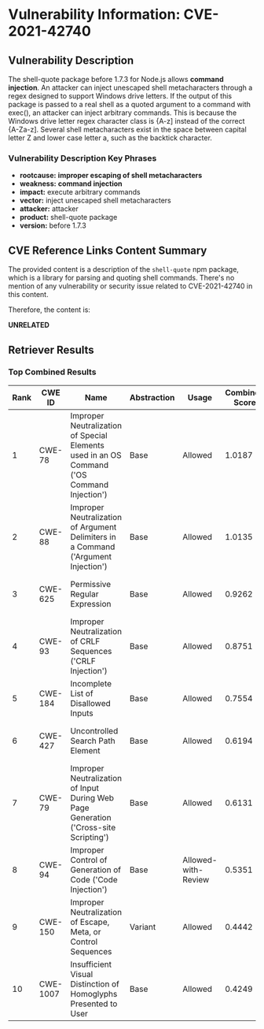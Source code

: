 # Vulnerability Information: CVE-2021-42740

## Vulnerability Description
The shell-quote package before 1.7.3 for Node.js allows **command injection**. An attacker can inject unescaped shell metacharacters through a regex designed to support Windows drive letters. If the output of this package is passed to a real shell as a quoted argument to a command with exec(), an attacker can inject arbitrary commands. This is because the Windows drive letter regex character class is {A-z] instead of the correct {A-Za-z]. Several shell metacharacters exist in the space between capital letter Z and lower case letter a, such as the backtick character.

### Vulnerability Description Key Phrases
- **rootcause:** **improper escaping of shell metacharacters**
- **weakness:** **command injection**
- **impact:** execute arbitrary commands
- **vector:** inject unescaped shell metacharacters
- **attacker:** attacker
- **product:** shell-quote package
- **version:** before 1.7.3

## CVE Reference Links Content Summary
The provided content is a description of the `shell-quote` npm package, which is a library for parsing and quoting shell commands. There's no mention of any vulnerability or security issue related to CVE-2021-42740 in this content.

Therefore, the content is:

**UNRELATED**

## Retriever Results

### Top Combined Results

| Rank | CWE ID | Name | Abstraction | Usage | Combined Score | Retrievers | Individual Scores |
|------|--------|------|-------------|-------|---------------|------------|-------------------|
| 1 | CWE-78 | Improper Neutralization of Special Elements used in an OS Command ('OS Command Injection') | Base | Allowed | 1.0187 | dense, sparse, graph | dense: 0.449, sparse: 0.859, graph: 0.847 |
| 2 | CWE-88 | Improper Neutralization of Argument Delimiters in a Command ('Argument Injection') | Base | Allowed | 1.0135 | dense, sparse, graph | dense: 0.466, sparse: 0.832, graph: 0.851 |
| 3 | CWE-625 | Permissive Regular Expression | Base | Allowed | 0.9262 | sparse, graph | sparse: 1.000, graph: 0.991 |
| 4 | CWE-93 | Improper Neutralization of CRLF Sequences ('CRLF Injection') | Base | Allowed | 0.8751 | dense, sparse, graph | dense: 0.448, sparse: 0.774, graph: 0.583 |
| 5 | CWE-184 | Incomplete List of Disallowed Inputs | Base | Allowed | 0.7554 | sparse, graph | sparse: 0.696, graph: 1.000 |
| 6 | CWE-427 | Uncontrolled Search Path Element | Base | Allowed | 0.6194 | dense, sparse | dense: 0.447, sparse: 0.691 |
| 7 | CWE-79 | Improper Neutralization of Input During Web Page Generation ('Cross-site Scripting') | Base | Allowed | 0.6131 | sparse, graph | sparse: 0.677, graph: 0.631 |
| 8 | CWE-94 | Improper Control of Generation of Code ('Code Injection') | Base | Allowed-with-Review | 0.5351 | sparse, graph | sparse: 0.675, graph: 0.488 |
| 9 | CWE-150 | Improper Neutralization of Escape, Meta, or Control Sequences | Variant | Allowed | 0.4442 | dense, sparse | dense: 0.483, sparse: 0.419 |
| 10 | CWE-1007 | Insufficient Visual Distinction of Homoglyphs Presented to User | Base | Allowed | 0.4249 | sparse | sparse: 0.743 |

